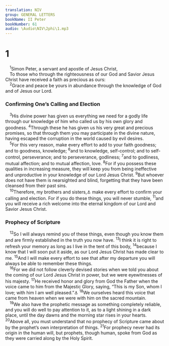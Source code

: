 ```yaml
---
translation: NIV
group: GENERAL LETTERS
bookName: II Peter 
bookNumber: 61
audio: \Audio\NIV\2phi\1.mp3
---
```


<div class="title"><h1>1</h1></div>
<span class="verse 2phi_1_1"> <sup>1</sup>Simon Peter, a servant and apostle of Jesus Christ, <br/> To those who through the righteousness of our God and Savior Jesus Christ have received a faith as precious as ours: <br/></span>
<span class="verse 2phi_1_2"> <sup>2</sup>Grace and peace be yours in abundance through the knowledge of God and of Jesus our Lord. <br/></span>
<div class="title"><h3>Confirming One’s Calling and Election </h3></div>
<span class="verse 2phi_1_3"> <sup>3</sup>His divine power has given us everything we need for a godly life through our knowledge of him who called us by his own glory and goodness. </span>
<span class="verse 2phi_1_4"><sup>4</sup>Through these he has given us his very great and precious promises, so that through them you may participate in the divine nature, having escaped the corruption in the world caused by evil desires. <br/></span>
<span class="verse 2phi_1_5"> <sup>5</sup>For this very reason, make every effort to add to your faith goodness; and to goodness, knowledge; </span>
<span class="verse 2phi_1_6"><sup>6</sup>and to knowledge, self-control; and to self-control, perseverance; and to perseverance, godliness; </span>
<span class="verse 2phi_1_7"><sup>7</sup>and to godliness, mutual affection; and to mutual affection, love. </span>
<span class="verse 2phi_1_8"><sup>8</sup>For if you possess these qualities in increasing measure, they will keep you from being ineffective and unproductive in your knowledge of our Lord Jesus Christ. </span>
<span class="verse 2phi_1_9"><sup>9</sup>But whoever does not have them is nearsighted and blind, forgetting that they have been cleansed from their past sins. <br/></span>
<span class="verse 2phi_1_10"> <sup>10</sup>Therefore, my brothers and sisters,<a data-toggle="tooltip" data-placement="bottom" title="The Greek word for brothers and sisters (adelphoi ) refers here to believers, both men and women, as part of God’s family.">⚓</a> make every effort to confirm your calling and election. For if you do these things, you will never stumble, </span>
<span class="verse 2phi_1_11"><sup>11</sup>and you will receive a rich welcome into the eternal kingdom of our Lord and Savior Jesus Christ. <br/></span>
<div class="title"><h3>Prophecy of Scripture </h3></div>
<span class="verse 2phi_1_12"> <sup>12</sup>So I will always remind you of these things, even though you know them and are firmly established in the truth you now have. </span>
<span class="verse 2phi_1_13"><sup>13</sup>I think it is right to refresh your memory as long as I live in the tent of this body, </span>
<span class="verse 2phi_1_14"><sup>14</sup>because I know that I will soon put it aside, as our Lord Jesus Christ has made clear to me. </span>
<span class="verse 2phi_1_15"><sup>15</sup>And I will make every effort to see that after my departure you will always be able to remember these things. <br/></span>
<span class="verse 2phi_1_16"> <sup>16</sup>For we did not follow cleverly devised stories when we told you about the coming of our Lord Jesus Christ in power, but we were eyewitnesses of his majesty. </span>
<span class="verse 2phi_1_17"><sup>17</sup>He received honor and glory from God the Father when the voice came to him from the Majestic Glory, saying, “This is my Son, whom I love; with him I am well pleased.”<a data-toggle="tooltip" data-placement="bottom" title="Matt. 17:5; Mark 9:7; Luke 9:35">⚓</a></span>
<span class="verse 2phi_1_18"><sup>18</sup>We ourselves heard this voice that came from heaven when we were with him on the sacred mountain. <br/></span>
<span class="verse 2phi_1_19"> <sup>19</sup>We also have the prophetic message as something completely reliable, and you will do well to pay attention to it, as to a light shining in a dark place, until the day dawns and the morning star rises in your hearts. </span>
<span class="verse 2phi_1_20"><sup>20</sup>Above all, you must understand that no prophecy of Scripture came about by the prophet’s own interpretation of things. </span>
<span class="verse 2phi_1_21"><sup>21</sup>For prophecy never had its origin in the human will, but prophets, though human, spoke from God as they were carried along by the Holy Spirit. <br/></span>
